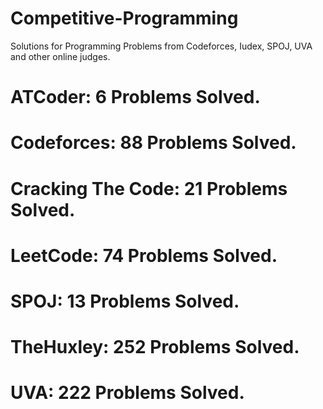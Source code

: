 # Competitive-Programming
Solutions for Programming Problems from Codeforces, Iudex, SPOJ, UVA and other online judges.

# ATCoder: 6 Problems Solved.
# Codeforces: 88 Problems Solved.
# Cracking The Code: 21 Problems Solved.
# LeetCode: 74 Problems Solved.
# SPOJ: 13 Problems Solved.
# TheHuxley: 252 Problems Solved.
# UVA: 222 Problems Solved.
